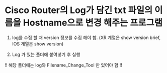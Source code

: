 # Cisco Router의 Log가 담긴 txt 파일의 이름을 Hostname으로 변경 해주는 프로그램

1. log를 수집 할 때 version 정보를 수집 해야 함.
(XR 계열은 show version brief, IOS 계열은 show version)

2. Log 가 있는 폴더에 붙여넣기 후 실행

!! 해당 폴더에는 log와 Filename_Change_Tool 만 있어야 함 !!
